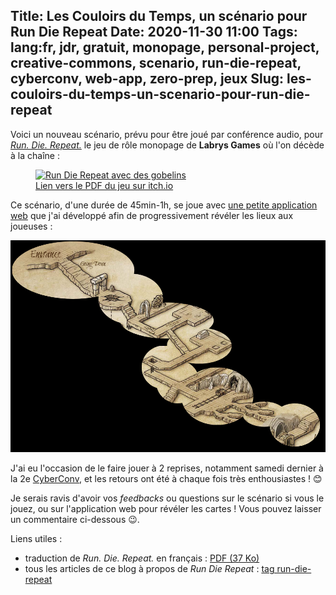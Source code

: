 Title: Les Couloirs du Temps, un scénario pour Run Die Repeat
Date: 2020-11-30 11:00
Tags: lang:fr, jdr, gratuit, monopage, personal-project, creative-commons, scenario, run-die-repeat, cyberconv, web-app, zero-prep, jeux
Slug: les-couloirs-du-temps-un-scenario-pour-run-die-repeat
---

Voici un nouveau scénario, prévu pour être joué par conférence audio, pour [_Run. Die. Repeat._](https://labrysgames.itch.io/run-die-repeat)
le jeu de rôle monopage de **Labrys Games** où l'on décède à la chaîne :

<a href="https://lucas-c.itch.io/les-couloirs-du-temps">
  <figure>
    <img alt="Run Die Repeat avec des gobelins" src="images/2020/11/RunDieRepeat-with-goblin.jpg">
    <figcaption>Lien vers le PDF du jeu sur itch.io</figcaption>
  </figure>
</a>

Ce scénario, d'une durée de 45min-1h, se joue avec [une petite application web](https://chezsoi.org/lucas/jdr/shared-img-reveal/) que j'ai développé afin de progressivement révéler les lieux aux joueuses :

![Image de démonstration de son fonctionnement](https://raw.githubusercontent.com/Lucas-C/shared-img-reveal/main/demo.png)

J'ai eu l'occasion de le faire jouer à 2 reprises, notamment samedi dernier à la 2e [CyberConv](https://cyberconv.com/),
et les retours ont été à chaque fois très enthousiastes ! 😊

Je serais ravis d'avoir vos _feedbacks_ ou questions sur le scénario si vous le jouez, ou sur l'application web
pour révéler les cartes ! Vous pouvez laisser un commentaire ci-dessous 😉.

Liens utiles :

- traduction de _Run. Die. Repeat._ en français : [PDF (37 Ko)](https://chezsoi.org/lucas/blog/images/jdr/RunDieRepeat-FR.pdf)
- tous les articles de ce blog à propos de _Run Die Repeat_ : [tag run-die-repeat](tag/run-die-repeat.html)

<!-- Com'
* [x] https://www.scenariotheque.org/Document/info_doc.php?id_doc=10125
      -> référence : https://chezsoi.org/lucas/blog/images/jdr/RDR-LesCouloirsDuTemps-v1.0.pdf
-->

